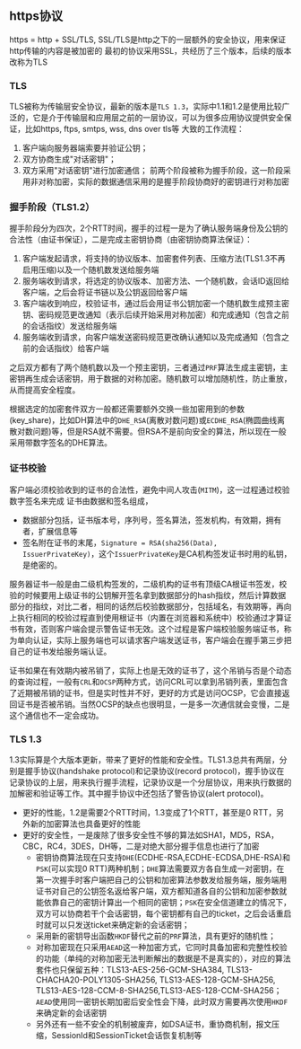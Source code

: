 [meta]: <http> (title: 'https协议', keywords: 'https, tls, ssl', date: '2020-8-22')

## https协议

https = http + SSL/TLS, SSL/TLS是http之下的一层额外的安全协议，用来保证http传输的内容是被加密的
最初的协议采用SSL，共经历了三个版本，后续的版本改称为TLS

### TLS
TLS被称为传输层安全协议，最新的版本是`TLS 1.3`，实际中1.1和1.2是使用比较广泛的，它是介于传输层和应用层之前的一层协议，可以为很多应用协议提供安全保证，比如https, ftps, smtps, wss, dns over tls等
大致的工作流程：
1. 客户端向服务器端索要并验证公钥；
2. 双方协商生成"对话密钥"；
3. 双方采用"对话密钥"进行加密通信；
前两个阶段被称为握手阶段，这一阶段采用非对称加密，实际的数据通信采用的是握手阶段协商好的密钥进行对称加密

### 握手阶段（TLS1.2）

握手阶段分为四次，2个RTT时间，握手的过程一是为了确认服务端身份及公钥的合法性（由证书保证），二是完成主密钥协商（由密钥协商算法保证）：
1. 客户端发起请求，将支持的协议版本、加密套件列表、压缩方法(TLS1.3不再启用压缩)以及一个随机数发送给服务端
2. 服务端收到请求，将选定的协议版本、加密方法、一个随机数，会话ID返回给客户端，之后会将证书链以及公钥返回给客户端
3. 客户端收到响应，校验证书，通过后会用证书公钥加密一个随机数生成预主密钥、密码规范更改通知（表示后续开始采用对称加密）和完成通知（包含之前的会话指纹）发送给服务端
4. 服务端收到请求，向客户端发送密码规范更改确认通知以及完成通知（包含之前的会话指纹）给客户端

之后双方都有了两个随机数以及一个预主密钥，三者通过`PRF`算法生成主密钥，主密钥再生成会话密钥，用于数据的对称加密。随机数可以增加随机性，防止重放，从而提高安全程度。

根据选定的加密套件双方一般都还需要额外交换一些加密用到的参数(key_share)，比如DH算法中的`DHE_RSA`(离散对数问题)或`ECDHE_RSA`(椭圆曲线离散对数问题)等，但是RSA就不需要。但RSA不是前向安全的算法，所以现在一般采用带数字签名的DHE算法。

### 证书校验

客户端必须校验收到的证书的合法性，避免中间人攻击(`MITM`)，这一过程通过校验数字签名来完成
证书由数据和签名组成，
* 数据部分包括，证书版本号，序列号，签名算法，签发机构，有效期，拥有者，扩展信息等
* 签名附在证书的末尾，`Signature = RSA(sha256(Data), IssuerPrivateKey)`，这个`IssuerPrivateKey`是CA机构签发证书时用的私钥，是绝密的。

服务器证书一般是由二级机构签发的，二级机构的证书有顶级CA根证书签发，校验的时候要用上级证书的公钥解开签名拿到数据部分的hash指纹，然后计算数据部分的指纹，对比二者，相同的话然后校验数据部分，包括域名，有效期等，再向上执行相同的校验过程直到使用根证书（内置在浏览器和系统中）校验通过才算证书有效，否则客户端会提示警告证书无效。这个过程是客户端校验服务端证书，称为单向认证，实际上服务端也可以请求客户端发送证书，客户端会在握手第三步把自己的证书发给服务端认证。

证书如果在有效期内被吊销了，实际上也是无效的证书了，这个吊销与否是个动态的查询过程，一般有`CRL`和`OCSP`两种方式，访问CRL可以拿到吊销列表，里面包含了近期被吊销的证书，但是实时性并不好，更好的方式是访问OCSP，它会直接返回证书是否被吊销。当然OCSP的缺点也很明显，一是多一次通信就会变慢，二是这个通信也不一定会成功。

### TLS 1.3

1.3实际算是个大版本更新，带来了更好的性能和安全性。TLS1.3总共有两层，分别是握手协议(handshake protocol)和记录协议(record protocol)，握手协议在记录协议的上层，用来执行握手流程，记录协议是一个分层协议，用来执行数据的加解密和验证等工作。其中握手协议中还包括了警告协议(alert protocol)。
* 更好的性能，1.2是需要2个RTT时间，1.3变成了1个RTT，甚至是0 RTT，另外新的加密算法也具备更好的性能
* 更好的安全性，一是废除了很多安全性不够的算法如SHA1，MD5，RSA，CBC，RC4，3DES，DH等，二是对绝大部分握手信息也进行了加密
  * 密钥协商算法现在只支持`DHE`(ECDHE-RSA,ECDHE-ECDSA,DHE-RSA)和`PSK`(可以实现0 RTT)两种机制；`DHE`算法需要双方各自生成一对密钥，在第一次握手时客户端把自己的公钥和加密算法参数发给服务端，服务端用证书对自己的公钥签名返给客户端，双方都知道各自的公钥和加密参数就能依靠自己的密钥计算出一个相同的密钥；`PSK`在安全信道建立的情况下，双方可以协商若干个会话密钥，每个密钥都有自己的ticket，之后会话重启时就可以只发送ticket来确定新的会话密钥；
  * 采用新的密钥导出函数`HKDF`替代之前的`PRF`算法，具有更好的随机性；
  * 对称加密现在只采用`AEAD`这一种加密方式，它同时具备加密和完整性校验的功能（单纯的对称加密无法判断解出的数据是不是真实的），对应的算法套件也只保留五种：TLS13-AES-256-GCM-SHA384, TLS13-CHACHA20-POLY1305-SHA256, TLS13-AES-128-GCM-SHA256, TLS13-AES-128-CCM-8-SHA256,TLS13-AES-128-CCM-SHA256；`AEAD`使用同一密钥长期加密后安全性会下降，此时双方需要再次使用`HKDF`来确定新的会话密钥
  * 另外还有一些不安全的机制被废弃，如DSA证书，重协商机制，报文压缩，SessionId和SessionTicket会话恢复机制等
